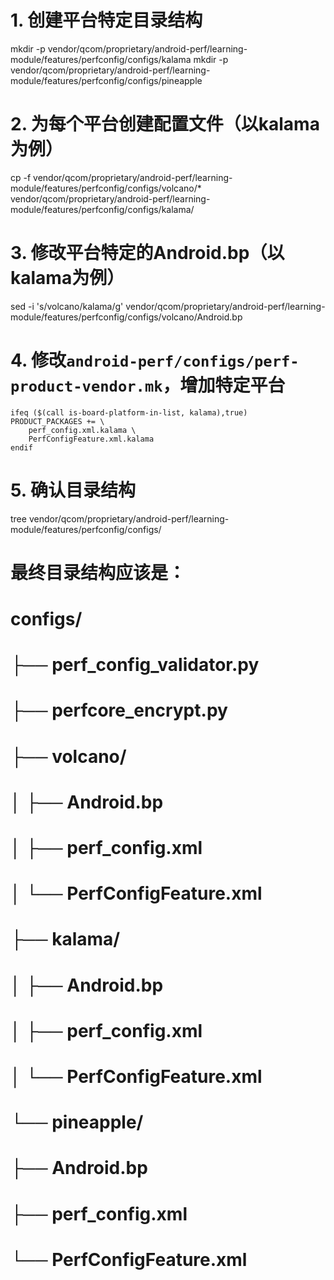 # 1. 创建平台特定目录结构
mkdir -p vendor/qcom/proprietary/android-perf/learning-module/features/perfconfig/configs/kalama
mkdir -p vendor/qcom/proprietary/android-perf/learning-module/features/perfconfig/configs/pineapple

# 2. 为每个平台创建配置文件（以kalama为例）
cp -f vendor/qcom/proprietary/android-perf/learning-module/features/perfconfig/configs/volcano/*  vendor/qcom/proprietary/android-perf/learning-module/features/perfconfig/configs/kalama/

# 3. 修改平台特定的Android.bp（以kalama为例）
sed -i 's/volcano/kalama/g' vendor/qcom/proprietary/android-perf/learning-module/features/perfconfig/configs/volcano/Android.bp

# 4. 修改`android-perf/configs/perf-product-vendor.mk`，增加特定平台
```
ifeq ($(call is-board-platform-in-list, kalama),true)
PRODUCT_PACKAGES += \
    perf_config.xml.kalama \
    PerfConfigFeature.xml.kalama
endif
```

# 5. 确认目录结构
tree vendor/qcom/proprietary/android-perf/learning-module/features/perfconfig/configs/

# 最终目录结构应该是：
# configs/
# ├── perf_config_validator.py
# ├── perfcore_encrypt.py
# ├── volcano/
# │   ├── Android.bp
# │   ├── perf_config.xml
# │   └── PerfConfigFeature.xml
# ├── kalama/
# │   ├── Android.bp
# │   ├── perf_config.xml
# │   └── PerfConfigFeature.xml
# └── pineapple/
#     ├── Android.bp
#     ├── perf_config.xml
#     └── PerfConfigFeature.xml
